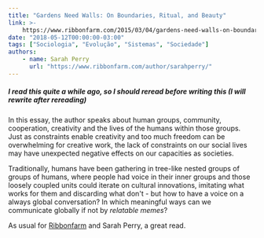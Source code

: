 ```yaml
---
title: "Gardens Need Walls: On Boundaries, Ritual, and Beauty"
link: >-
    https://www.ribbonfarm.com/2015/03/04/gardens-need-walls-on-boundaries-ritual-and-beauty/
date: "2018-05-12T00:00:00-03:00"
tags: ["Sociologia", "Evolução", "Sistemas", "Sociedade"]
authors:
    - name: Sarah Perry
      url: "https://www.ribbonfarm.com/author/sarahperry/"
---
```


##### I read this quite a while ago, so I should reread before writing this (I will rewrite after rereading)

In this essay, the author speaks about human groups, community, cooperation, creativity and the lives of the humans within those groups. Just as constraints enable creativity and too much freedom can be overwhelming for creative work, the lack of constraints on our social lives may have unexpected negative effects on our capacities as societies.

Traditionally, humans have been gathering in tree-like nested groups of groups of humans, where people had voice in their inner groups and those loosely coupled units could iterate on cultural innovations, imitating what works for them and discarding what don't - but how to have a voice on a always global conversation? In which meaningful ways can we communicate globally if not by _relatable memes_?

As usual for [Ribbonfarm](https://www.ribbonfarm.com/) and Sarah Perry, a great read.
